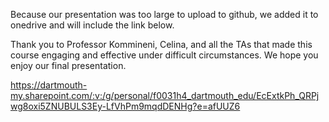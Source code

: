 Because our presentation was too large to upload to github, we added it to onedrive and will include the link below.

Thank you to Professor Kommineni, Celina, and all the TAs that made this course engaging and effective under difficult circumstances. We hope you enjoy our final presentation.

https://dartmouth-my.sharepoint.com/:v:/g/personal/f0031h4_dartmouth_edu/EcExtkPh_QRPjwg8oxi5ZNUBULS3Ey-LfVhPm9mqdDENHg?e=afUUZ6
